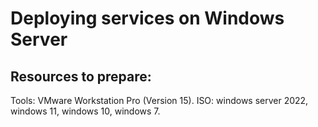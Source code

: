 # Deploying services on Windows Server

## Resources to prepare:
Tools: VMware Workstation Pro (Version 15).
ISO: windows server 2022, windows 11, windows 10, windows 7.
